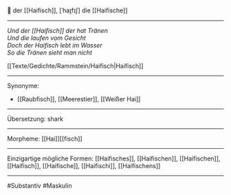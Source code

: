 🔵 der [[Haifisch]], [ˈhaɪ̯fɪʃ]
die [[Haifische]]

---

_Und der [[Haifisch]] der hat Tränen_  
_Und die laufen vom Gesicht_  
_Doch der Haifisch lebt im Wasser_  
_So die Tränen sieht man nicht_

[[Texte/Gedichte/Rammstein/Haifisch|Haifisch]]

---

Synonyme:

- [[Raubfisch]], [[Meerestier]], [[Weißer Hai]]

---

Übersetzung: shark

---

Morpheme:
[[Hai]][[fisch]]

---

Einzigartige mögliche Formen: [[Haifisches]], [[Haifischen]], [[Haifischen]], [[Haifisch]], [[Haifische]], [[Haifischi]], [[Haifischens]]

---

#Substantiv #Maskulin
